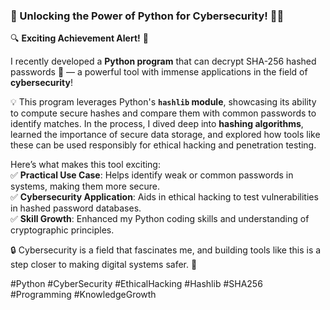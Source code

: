 ### 🚀 Unlocking the Power of Python for Cybersecurity! 🔐✨  

🔍 **Exciting Achievement Alert!** 🎉  

I recently developed a **Python program** that can decrypt SHA-256 hashed passwords 🔑 — a powerful tool with immense applications in the field of **cybersecurity**!  

💡 This program leverages Python's **`hashlib` module**, showcasing its ability to compute secure hashes and compare them with common passwords to identify matches. In the process, I dived deep into **hashing algorithms**, learned the importance of secure data storage, and explored how tools like these can be used responsibly for ethical hacking and penetration testing.  

Here’s what makes this tool exciting:  
✅ **Practical Use Case**: Helps identify weak or common passwords in systems, making them more secure.  
✅ **Cybersecurity Application**: Aids in ethical hacking to test vulnerabilities in hashed password databases.  
✅ **Skill Growth**: Enhanced my Python coding skills and understanding of cryptographic principles.  

🔒 Cybersecurity is a field that fascinates me, and building tools like this is a step closer to making digital systems safer. 🚀  


#Python #CyberSecurity #EthicalHacking #Hashlib #SHA256 #Programming #KnowledgeGrowth
